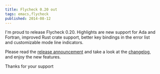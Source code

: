 ```yaml
---
title: Flycheck 0.20 out
tags: emacs,flycheck
published: 2014-08-12
---
```


I'm proud to release Flycheck 0.20.  Highlights are new support for Ada and
Fortran, improved Rust crate support, better key bindings in the error list and
customizable mode line indicators.

Please read the [release announcement][] and take a look at the [changelog][],
and enjoy the new features.

<!--more-->

Thanks for your support

[release announcement]: http://flycheck.readthedocs.org/en/0.20/news/flycheck-0.20-released.html
[changelog]: http://flycheck.readthedocs.org/en/0.20/changes.html#aug-12-2014
